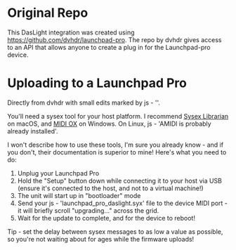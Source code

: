 # Original Repo
This DasLight integration was created using https://github.com/dvhdr/launchpad-pro. The repo by dvhdr gives access to an API that allows anyone to create a plug in for the Launchpad-pro device.

# Uploading to a Launchpad Pro
Directly from dvhdr with small edits marked by js - ''.

You'll need a sysex tool for your host platform. I recommend [Sysex Librarian](http://www.snoize.com/SysExLibrarian/) on macOS, and [MIDI OX](http://www.midiox.com/) on Windows.  On Linux, js - 'AMIDI is probably already installed'.

I won't describe how to use these tools, I'm sure you already know - and if you don't, their documentation is superior to mine!  Here's what you need to do:

1. Unplug your Launchpad Pro
2. Hold the "Setup" button down while connecting it to your host via USB (ensure it's connected to the host, and not to a virtual machine!)
3. The unit will start up in "bootloader" mode
4. Send your js - 'launchpad_pro_daslight.syx' file to the device MIDI port - it will briefly scroll "upgrading..." across the grid.
5. Wait for the update to complete, and for the device to reboot!

Tip - set the delay between sysex messages to as low a value as possible, so you're not waiting about for ages while the firmware uploads!

      

